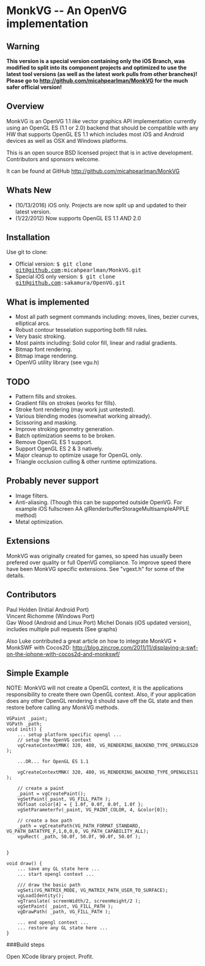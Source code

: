 MonkVG -- An OpenVG implementation
==================================

## Warning

__This version is a special version containing only the iOS Branch, was modified to split into its component projects and optimized to use the latest tool versions (as well as the latest work pulls from other branches)! Please go to http://github.com/micahpearlman/MonkVG for the much safer official version!__

## Overview

MonkVG is an OpenVG 1.1 *like* vector graphics API implementation currently using an OpenGL ES (1.1 or 2.0) backend that should be compatible with any HW that supports OpenGL ES 1.1 which includes most iOS and Android devices as well as OSX and Windows platforms. 

This is an open source BSD licensed project that is in active development. Contributors and sponsors welcome.

It can be found at GitHub http://github.com/micahpearlman/MonkVG

## Whats New

- (10/13/2016) iOS only. Projects are now split up and updated to their latest version.
- (1/22/2012) Now supports OpenGL ES 1.1 *AND* 2.0

## Installation

Use git to clone:
- Official version: <tt>$ git clone git@github.com:micahpearlman/MonkVG.git</tt>
- Special iOS only version: <tt>$ git clone git@github.com:sakamura/OpenVG.git</tt>

## What is implemented

- Most all path segment commands including: moves, lines, bezier curves, elliptical arcs.
- Robust contour tesselation supporting both fill rules.
- Very basic stroking.
- Most paints including: Solid color fill, linear and radial gradients.  
- Bitmap font rendering.
- Bitmap image rendering.
- OpenVG utility library (see vgu.h)
	
## TODO
- Pattern fills and strokes.
- Gradient fills on strokes (works for fills).
- Stroke font rendering (may work just untested).
- Various blending modes (somewhat working already).
- Scissoring and masking.
- Improve stroking geometry generation.
- Batch optimization seems to be broken.
- Remove OpenGL ES 1 support.
- Support OgenGL ES 2 & 3 natively.
- Major cleanup to optimize usage for OpenGL only.
- Triangle occlusion culling & other runtime optimizations.

## Probably never support
- Image filters.
- Anti-aliasing. (Though this can be supported outside OpenVG.  For example iOS fullscreen AA glRenderbufferStorageMultisampleAPPLE method)
- Metal optimization.

## Extensions

MonkVG was originally created for games, so speed has usually been prefered over quality or full OpenVG compliance.  To improve speed there have been MonkVG specific extensions. See "vgext.h" for some of the details.

## Contributors

Paul Holden (Initial Android Port)  
Vincent Richomme (Windows Port)  
Gav Wood (Android and Linux Port) 
Michel Donais (iOS updated version), includes multiple pull requests (See graphs)

Also Luke contributed a great article on how to integrate MonkVG + MonkSWF with Cocos2D: http://blog.zincroe.com/2011/11/displaying-a-swf-on-the-iphone-with-cocos2d-and-monkswf/

## Simple Example

NOTE:  MonkVG will not create a OpenGL context, it is the applications responsibility to create there own OpenGL context.
Also, if your application does any other OpenGL rendering it should save off the GL state and then restore before calling any MonkVG methods.

<tt>
	
	VGPaint _paint;
	VGPath _path;
	void init() {
		... setup platform specific opengl ...
		// setup the OpenVG context
		vgCreateContextMNK( 320, 480, VG_RENDERING_BACKEND_TYPE_OPENGLES20 );
		
		...OR... for OpenGL ES 1.1
		
		vgCreateContextMNK( 320, 480, VG_RENDERING_BACKEND_TYPE_OPENGLES11 );
		
		// create a paint
		_paint = vgCreatePaint();
		vgSetPaint(_paint, VG_FILL_PATH );
		VGfloat color[4] = { 1.0f, 0.0f, 0.0f, 1.0f };
		vgSetParameterfv(_paint, VG_PAINT_COLOR, 4, &color[0]);
		
		// create a box path
		_path = vgCreatePath(VG_PATH_FORMAT_STANDARD, VG_PATH_DATATYPE_F,1,0,0,0, VG_PATH_CAPABILITY_ALL);
		vguRect( _path, 50.0f, 50.0f, 90.0f, 50.0f );
		
		
	}
	
	void draw() {
		... save any GL state here ...
		... start opengl context ...
		
		/// draw the basic path
		vgSeti(VG_MATRIX_MODE, VG_MATRIX_PATH_USER_TO_SURFACE);
		vgLoadIdentity();
		vgTranslate( screenWidth/2, screenHeight/2 );
		vgSetPaint( _paint, VG_FILL_PATH );
		vgDrawPath( _path, VG_FILL_PATH );
		
		... end opengl context ...
		... restore any GL state here ...
	}
</tt>

###Build steps

Open XCode library project. Profit.
